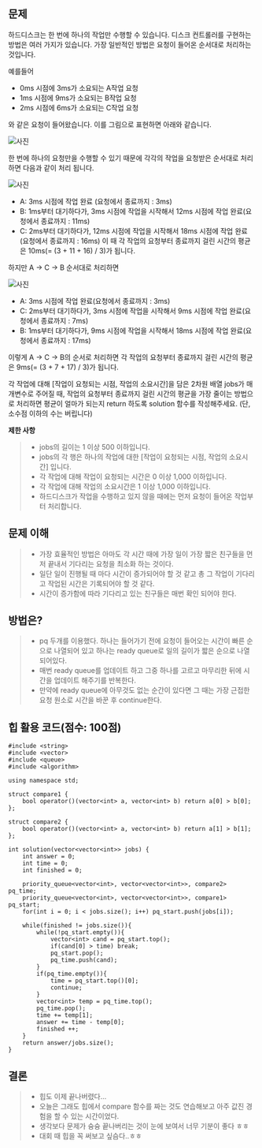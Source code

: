 ## 문제

하드디스크는 한 번에 하나의 작업만 수행할 수 있습니다. 디스크 컨트롤러를 구현하는 방법은 여러 가지가 있습니다. 가장 일반적인 방법은 요청이 들어온 순서대로 처리하는 것입니다.

예를들어

- 0ms 시점에 3ms가 소요되는 A작업 요청
- 1ms 시점에 9ms가 소요되는 B작업 요청
- 2ms 시점에 6ms가 소요되는 C작업 요청

와 같은 요청이 들어왔습니다. 이를 그림으로 표현하면 아래와 같습니다.

![사진](https://raw.githubusercontent.com/zoomKoding/zoomKoding.github.io/source/assets/_posts/heap-1.png)

한 번에 하나의 요청만을 수행할 수 있기 때문에 각각의 작업을 요청받은 순서대로 처리하면 다음과 같이 처리 됩니다.

![사진](https://raw.githubusercontent.com/zoomKoding/zoomKoding.github.io/source/assets/_posts/heap-2.png)

- A: 3ms 시점에 작업 완료 (요청에서 종료까지 : 3ms)
- B: 1ms부터 대기하다가, 3ms 시점에 작업을 시작해서 12ms 시점에 작업 완료(요청에서 종료까지 : 11ms)
- C: 2ms부터 대기하다가, 12ms 시점에 작업을 시작해서 18ms 시점에 작업 완료(요청에서 종료까지 : 16ms)
이 때 각 작업의 요청부터 종료까지 걸린 시간의 평균은 10ms(= (3 + 11 + 16) / 3)가 됩니다.

하지만 A → C → B 순서대로 처리하면

![사진](https://raw.githubusercontent.com/zoomKoding/zoomKoding.github.io/source/assets/_posts/heap-3.png)

- A: 3ms 시점에 작업 완료(요청에서 종료까지 : 3ms)
- C: 2ms부터 대기하다가, 3ms 시점에 작업을 시작해서 9ms 시점에 작업 완료(요청에서 종료까지 : 7ms)
- B: 1ms부터 대기하다가, 9ms 시점에 작업을 시작해서 18ms 시점에 작업 완료(요청에서 종료까지 : 17ms)

이렇게 A → C → B의 순서로 처리하면 각 작업의 요청부터 종료까지 걸린 시간의 평균은 9ms(= (3 + 7 + 17) / 3)가 됩니다.

각 작업에 대해 [작업이 요청되는 시점, 작업의 소요시간]을 담은 2차원 배열 jobs가 매개변수로 주어질 때, 작업의 요청부터 종료까지 걸린 시간의 평균을 가장 줄이는 방법으로 처리하면 평균이 얼마가 되는지 return 하도록 solution 함수를 작성해주세요. (단, 소수점 이하의 수는 버립니다)

**제한 사항**
>* jobs의 길이는 1 이상 500 이하입니다.
>* jobs의 각 행은 하나의 작업에 대한 [작업이 요청되는 시점, 작업의 소요시간] 입니다.
>* 각 작업에 대해 작업이 요청되는 시간은 0 이상 1,000 이하입니다.
>* 각 작업에 대해 작업의 소요시간은 1 이상 1,000 이하입니다.
>* 하드디스크가 작업을 수행하고 있지 않을 때에는 먼저 요청이 들어온 작업부터 처리합니다.

## 문제 이해

>* 가장 효율적인 방법은 아마도 각 시간 때에 가장 일이 가장 짧은 친구들을 먼저 끝내서 기다리는 요청을 최소화 하는 것이다.
>* 일단 일이 진행될 때 마다 시간이 증가되어야 할 것 같고 총 그 작업이 기다리고 작업된 시간은 기록되어야 할 것 같다.
>* 시간이 증가함에 따라 기다리고 있는 친구들은 매번 확인 되어야 한다.

## 방법은?

>* pq 두개를 이용했다. 하나는 들어가기 전에 요청이 들어오는 시간이 빠른 순으로 나열되어 있고 하나는 ready queue로 일의 길이가 짧은 순으로 나열되어있다.
>* 매번 ready queue를 업데이트 하고 그중 하나를 고르고 마무리한 뒤에 시간을 업데이트 해주기를 반복한다.
>* 만약에 ready queue에 아무것도 없는 순간이 있다면 그 때는 가장 근접한 요청 원소로 시간을 바꾼 후 continue한다.

## 힙 활용 코드(점수: 100점)

    #include <string>
    #include <vector>
    #include <queue>
    #include <algorithm>

    using namespace std;

    struct compare1 {
        bool operator()(vector<int> a, vector<int> b) return a[0] > b[0];    
    };

    struct compare2 {
        bool operator()(vector<int> a, vector<int> b) return a[1] > b[1];    
    };

    int solution(vector<vector<int>> jobs) {
        int answer = 0;
        int time = 0;
        int finished = 0;

        priority_queue<vector<int>, vector<vector<int>>, compare2> pq_time;
        priority_queue<vector<int>, vector<vector<int>>, compare1> pq_start;
        for(int i = 0; i < jobs.size(); i++) pq_start.push(jobs[i]);
        
        while(finished != jobs.size()){
            while(!pq_start.empty()){
                vector<int> cand = pq_start.top();
                if(cand[0] > time) break;
                pq_start.pop();
                pq_time.push(cand);
            }
            if(pq_time.empty()){
                time = pq_start.top()[0];
                continue;
            }
            vector<int> temp = pq_time.top();
            pq_time.pop();
            time += temp[1];
            answer += time - temp[0];
            finished ++;
        }
        return answer/jobs.size();
    }

## 결론

>* 힙도 이제 끝나버렸다...
>* 오늘은 그래도 힙에서 compare 함수를 짜는 것도 연습해보고 아주 값진 경험을 할 수 있는 시간이었다.
>* 생각보다 문제가 슝슝 끝나버리는 것이 눈에 보여서 너무 기분이 좋다 ㅎㅎ
>* 대회 때 힙을 꼭 써보고 싶슴다..ㅎㅎ

